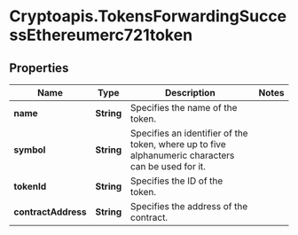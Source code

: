 # Cryptoapis.TokensForwardingSuccessEthereumerc721token

## Properties

Name | Type | Description | Notes
------------ | ------------- | ------------- | -------------
**name** | **String** | Specifies the name of the token. | 
**symbol** | **String** | Specifies an identifier of the token, where up to five alphanumeric characters can be used for it. | 
**tokenId** | **String** | Specifies the ID of the token. | 
**contractAddress** | **String** | Specifies the address of the contract. | 


